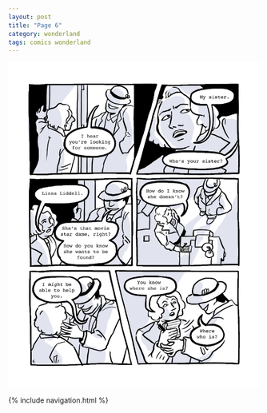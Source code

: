 ```yaml
---
layout: post
title: "Page 6"
category: wonderland
tags: comics wonderland
---
```


![Cover](/assets/aliceinwonderland/6.png)

{% include navigation.html %}
